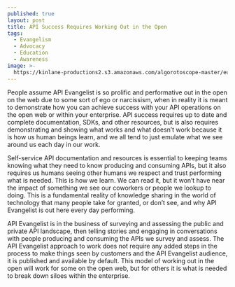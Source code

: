 ```yaml
---
published: true
layout: post
title: API Success Requires Working Out in the Open
tags:
  - Evangelism
  - Advocacy
  - Education
  - Awareness
image: >-
  https://kinlane-productions2.s3.amazonaws.com/algorotoscope-master/eugenics-wb5l8MPD9GnLl.jpg
---
```

People assume API Evangelist is so prolific and performative out in the open on the web due to some sort of ego or narcissism, when in reality it is meant to demonstrate how you can achieve success with your API operations on the open web or within your enterprise. API success requires up to date and complete documentation, SDKs, and other resources, but is also requires demonstrating and showing what works and what doesn’t work because it is how us human beings learn, and we all tend to just emulate what we see around us each day in our work.

Self-service API documentation and resources is essential to keeping teams knowing what they need to know producing and consuming APIs, but it also requires us humans seeing other humans we respect and trust performing what is needed. This is how we learn. We can read it, but it won’t have near the impact of something we see our coworkers or people we lookup to doing. This is a fundamental reality of knowledge sharing in the world of technology that many people take for granted, or don’t see, and why API Evangelist is out here every day performing.

API Evangelist is in the business of surveying and assessing the public and private API landscape, then telling stories and engaging in conversations with people producing and consuming the APIs we survey and assess. The API Evangelist approach to work does not require any added steps in the process to make things seen by customers and the API Evangelist audience, it is published and available by default. This model of working out in the open will work for some on the open web, but for others it is what is needed to break down siloes within the enterprise.